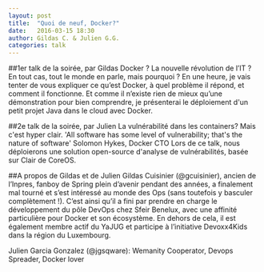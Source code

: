 ```yaml
---
layout: post
title:  "Quoi de neuf, Docker?"
date:   2016-03-15 18:30
author:	Gildas C. & Julien G.G.
categories: talk
---
```

##1er talk de la soirée, par Gildas
Docker ? La nouvelle révolution de l’IT ? 
En tout cas, tout le monde en parle, mais pourquoi ?
En une heure, je vais tenter de vous expliquer ce qu’est Docker, à quel problème il répond, et comment il fonctionne.
Et comme il n’existe rien de mieux qu’une démonstration pour bien comprendre, je présenterai le déploiement d'un petit projet Java dans le cloud avec Docker.

##2e talk de la soirée, par Julien
La vulnérabilité dans les containers? Mais c'est hyper clair.
'All software has some level of vulnerability; that's the nature of software' Solomon Hykes, Docker CTO
Lors de ce talk, nous déploierons une solution open-source d'analyse de vulnérabilités, basée sur Clair de CoreOS.


##A propos de Gildas et de Julien
Gildas Cuisinier (@gcuisinier), ancien de l’Inpres, fanboy de Spring plein d’avenir pendant des années, a finalement mal tourné et s’est intéressé au monde des Ops (sans toutefois y basculer complètement !).
C’est ainsi qu’il a fini par prendre en charge le développement du pôle DevOps chez Sfeir Benelux, avec une affinité particulière pour Docker et son écosystème.
En dehors de cela, il est également membre actif du YaJUG et participe à l’initiative Devoxx4Kids dans la région du Luxembourg.

Julien Garcia Gonzalez (@jgsqware): Wemanity Cooperator, Devops Spreader, Docker lover      